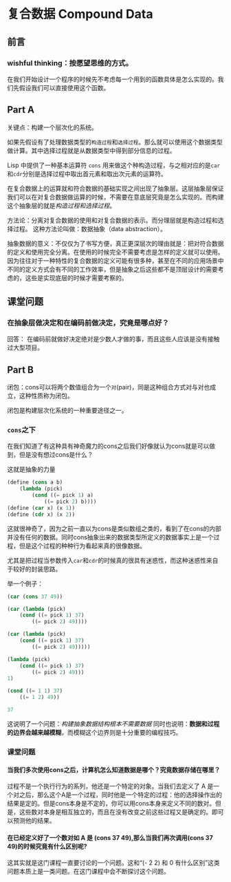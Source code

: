 # 复合数据 Compound Data

## 前言

### wishful thinking：按愿望思维的方式。
在我们开始设计一个程序的时候先不考虑每一个用到的函数具体是怎么实现的。我们先假设我们可以直接使用这个函数。

## Part A

关键点：构建一个层次化的系统。

如果先假设有了处理数据类型的`构造过程`和`选择过程`。那么就可以使用这个数据类型做计算。其中选择过程就是从数据类型中得到部分信息的过程。

Lisp 中提供了一种基本运算符 `cons` 用来做这个种构造过程，与之相对应的是`car`和`cdr`分别是选择过程中取出首元素和取出次元素的运算符。

在复合数据上的运算就和符合数据的基础实现之间出现了抽象层。这层抽象层保证我们可以在对复合数据做运算的时候，不需要在意底层究竟是怎么实现的。而构建这个抽象层的就是*构造过程和选择过程*。

方法论：分离对复合数据的使用和对复合数据的表示。而分理层就是构造过程和选择过程。 这种方法论叫做：数据抽象（data abstraction）。

抽象数据的意义：不仅仅为了书写方便，真正更深层次的理由就是：把对符合数据的定义和使用完全分离。在使用的时候完全不需要考虑是怎样的定义就可以使用。因为往往对于一种特性的复合数据的定义可能有很多种，甚至在不同的应用场景中不同的定义方式会有不同的工作效率，但是抽象之后这些都不是顶层设计的需要考虑的，这些是实现底层的时候才需要考察的。

## 课堂问题

### 在抽象层做决定和在编码前做决定，究竟是哪点好？

回答： 在编码前就做好决定绝对是少数人才做的事，而且这些人应该是没有接触过大型项目。

## Part B

闭包：cons可以将两个数值组合为一个`对`(pair)，同是这种组合方式对与对也成立，这种性质称为闭包。

闭包是构建层次化系统的一种重要途径之一。

### `cons`之下

在我们知道了有这种具有神奇魔力的cons之后我们好像就认为cons就是可以做到，但是没有想过cons是什么？

这就是抽象的力量

~~~scheme
(define (cons a b)
    (lambda (pick)
        (cond ((= pick 1) a)
            ((= pick 2) b))))
(define (car x) (x 1))
(define (cdr x) (x 2))
~~~
这就很神奇了，因为之前一直以为cons是类似数组之类的，看到了在cons的内部并没有任何的数据。同时cons抽象出来的数据类型所定义的数据事实上是一个过程，但是这个过程的种种行为看起来真的很像数据。

尤其是把过程当参数传入`car`和`cdr`的时候真的很具有迷惑性，而这种迷惑性来自于较好的封装思路。

举一个例子：
~~~scheme
(car (cons 37 49))

(car (lambda (pick)
    (cond ((= pick 1) 37)
        ((= pick 2) 49))))

(car (lambda (pick)
    (cond ((= pick 1) 37)
        ((= pick 2) 49)))))

(lambda (pick)
    (cond ((= pick 1) 37)
        ((= pick 2) 49)))
1)

(cond ((= 1 1) 37)
    ((= 1 2) 49))

37
~~~

这说明了一个问题：*构建抽象数据结构根本不需要数据*
同时也说明：**数据和过程的边界会越来越模糊**，而模糊这个边界则是十分重要的编程技巧。

### 课堂问题

#### 当我们多次使用cons之后，计算机怎么知道数据是哪个？究竟数据存储在哪里？

过程不是一个执行行为的系列，他还是一个特定的对象。当我们去定义了 A 是一个对之后，那么这个A是一个过程，同时他是一个特定的过程：他的选择操作出的结果是定的。但是cons本身是不定的，你可以用cons本身来定义不同的数对。但是，这些数对本身是相互独立的，而且在没有改变之前这些过程又是确定的。即可以预测他的结果。

#### 在已经定义好了一个数对如 A 是 (cons 37 49),那么当我们再次调用(cons 37 49)的时候究竟有什么区别呢?

这其实就是这门课程一直要讨论的一个问题。这和“(- 2 2) 和 0 有什么区别”这类问题本质上是一类问题。在这门课程中会不断探讨这个问题。